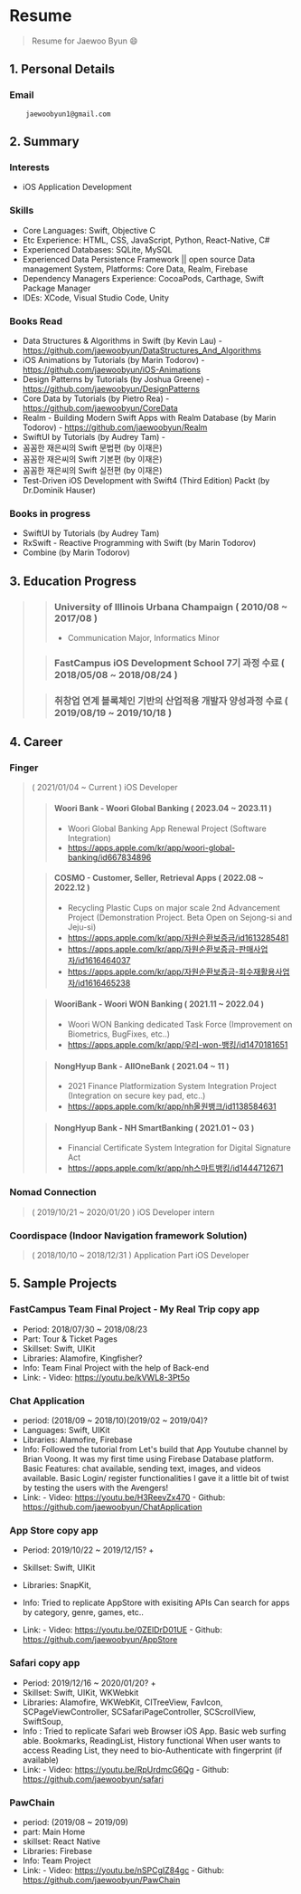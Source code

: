 # Resume
> Resume for Jaewoo Byun 😄

## 1. Personal Details
### Email
        jaewoobyun1@gmail.com
        

## 2. Summary
### Interests
  - iOS Application Development
  
### Skills
  - Core Languages: Swift, Objective C
  - Etc Experience: HTML, CSS, JavaScript, Python, React-Native, C#
  - Experienced Databases: SQLite, MySQL
  - Experienced Data Persistence Framework || open source Data management System, Platforms: Core Data, Realm, Firebase
  - Dependency Managers Experience: CocoaPods, Carthage, Swift Package Manager
  - IDEs: XCode, Visual Studio Code, Unity
  
### Books Read
  - Data Structures & Algorithms in Swift (by Kevin Lau)
        - https://github.com/jaewoobyun/DataStructures_And_Algorithms
  - iOS Animations by Tutorials (by Marin Todorov)
        - https://github.com/jaewoobyun/iOS-Animations
  - Design Patterns by Tutorials (by Joshua Greene)
        - https://github.com/jaewoobyun/DesignPatterns
  - Core Data by Tutorials (by Pietro Rea)
        - https://github.com/jaewoobyun/CoreData
  - Realm - Building Modern Swift Apps with Realm Database (by Marin Todorov)
        - https://github.com/jaewoobyun/Realm
  - SwiftUI by Tutorials (by Audrey Tam)
        - 
  - 꼼꼼한 재은씨의 Swift 문법편 (by 이재은)
  - 꼼꼼한 재은씨의 Swift 기본편 (by 이재은)
  - 꼼꼼한 재은씨의 Swift 실전편 (by 이재은)
  - Test-Driven iOS Development with Swift4 (Third Edition) Packt (by Dr.Dominik Hauser)
  
### Books in progress
  - SwiftUI by Tutorials (by Audrey Tam)
  - RxSwift - Reactive Programming with Swift (by Marin Todorov)
  - Combine (by Marin Todorov)

## 3. Education Progress
  >> ### University of Illinois Urbana Champaign ( 2010/08 ~ 2017/08 )
  >> - Communication Major, Informatics Minor
  >
  >> ### FastCampus iOS Development School 7기 과정 수료 ( 2018/05/08 ~ 2018/08/24 )
  > 
  >> ### 취창업 연계 블록체인 기반의 산업적용 개발자 양성과정 수료 ( 2019/08/19 ~ 2019/10/18 )
  >

## 4. Career
### Finger
> ( 2021/01/04 ~ Current )
> iOS Developer
>> #### Woori Bank - Woori Global Banking ( 2023.04 ~ 2023.11 )
>> - Woori Global Banking App Renewal Project (Software Integration)
>> - https://apps.apple.com/kr/app/woori-global-banking/id667834896
>
>> #### COSMO - Customer, Seller, Retrieval Apps ( 2022.08 ~ 2022.12 )
>> - Recycling Plastic Cups on major scale 2nd Advancement Project (Demonstration Project. Beta Open on Sejong-si and Jeju-si)
>> - https://apps.apple.com/kr/app/자원순환보증금/id1613285481
>> - https://apps.apple.com/kr/app/자원순환보증금-판매사업자/id1616464037
>> - https://apps.apple.com/kr/app/자원순환보증금-회수재활용사업자/id1616465238
>
>> #### WooriBank - Woori WON Banking ( 2021.11 ~ 2022.04 )
>> - Woori WON Banking dedicated Task Force (Improvement on Biometrics, BugFixes, etc..)
>> - https://apps.apple.com/kr/app/우리-won-뱅킹/id1470181651
>
>> #### NongHyup Bank - AllOneBank ( 2021.04 ~ 11 )
>> - 2021 Finance Platformization System Integration Project (Integration on secure key pad, etc..)
>> - https://apps.apple.com/kr/app/nh올원뱅크/id1138584631
>
>> #### NongHyup Bank - NH SmartBanking ( 2021.01 ~ 03 )
>> - Financial Certificate System Integration for Digital Signature Act
>> - https://apps.apple.com/kr/app/nh스마트뱅킹/id1444712671

### Nomad Connection
> ( 2019/10/21 ~ 2020/01/20 )
> iOS Developer intern

### Coordispace (Indoor Navigation framework Solution)
> ( 2018/10/10 ~ 2018/12/31 )
> Application Part iOS Developer

## 5. Sample Projects

### FastCampus Team Final Project - My Real Trip copy app
* Period: 2018/07/30 ~ 2018/08/23
* Part: Tour & Ticket Pages
* Skillset: Swift, UIKit
* Libraries: Alamofire, Kingfisher?
* Info:
        Team Final Project with the help of Back-end
* Link:
        - Video: https://youtu.be/kVWL8-3Pt5o

### Chat Application
* period: (2018/09 ~ 2018/10)(2019/02 ~ 2019/04)?
* Languages: Swift, UIKit
* Libraries: Alamofire, Firebase
* Info:
        Followed the tutorial from Let's build that App Youtube channel by Brian Voong.
        It was my first time using Firebase Database platform.
        Basic Features: chat available, sending text, images, and videos available. Basic Login/ register functionalities
        I gave it a little bit of twist by testing the users with the Avengers!
* Link: 
        - Video: https://youtu.be/H3ReevZx470
        - Github: https://github.com/jaewoobyun/ChatApplication

### App Store copy app
* Period: 2019/10/22 ~ 2019/12/15? +
* Skillset: Swift, UIKit
* Libraries: SnapKit, 
* Info: 
        Tried to replicate AppStore with exisiting APIs
        Can search for apps by category, genre, games, etc..
        
* Link:
        - Video:  https://youtu.be/0ZElDrD01UE
        - Github: https://github.com/jaewoobyun/AppStore

### Safari copy app
* Period: 2019/12/16 ~ 2020/01/20? +
* Skillset: Swift, UIKit, WKWebkit
* Libraries: Alamofire, WKWebKit, CITreeView, FavIcon, SCPageViewController, SCSafariPageController, SCScrollView, SwiftSoup,
* Info :
        Tried to replicate Safari web Browser iOS App.
        Basic web surfing able.
        Bookmarks, ReadingList, History functional
        When user wants to access Reading List, they need to bio-Authenticate with fingerprint (if available)
* Link:
        - Video: https://youtu.be/RpUrdmcG6Qg
        - Github: https://github.com/jaewoobyun/safari

### PawChain
* period: (2019/08 ~ 2019/09)
* part: Main Home
* skillset: React Native
* Libraries: Firebase
* Info:
        Team Project
* Link:
       - Video: https://youtu.be/nSPCgIZ84gc
       - Github: https://github.com/jaewoobyun/PawChain
        

